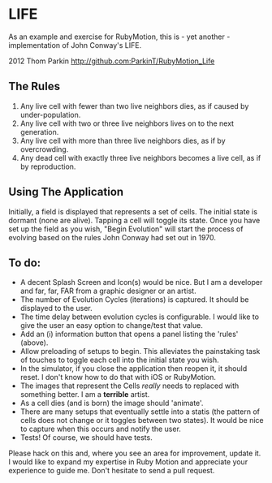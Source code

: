 LIFE
====

As an example and exercise for RubyMotion, this is - yet another - implementation of John Conway's LIFE.

2012 Thom Parkin  http://github.com:ParkinT/RubyMotion_Life

The Rules
---------

1. Any live cell with fewer than two live neighbors dies, as if caused by under-population.
2. Any live cell with two or three live neighbors lives on to the next generation.
3. Any live cell with more than three live neighbors dies, as if by overcrowding.
4. Any dead cell with exactly three live neighbors becomes a live cell, as if by reproduction.

Using The Application
---------------------

Initially, a field is displayed that represents a set of cells.  The initial state is dormant (none are alive).
Tapping a cell will toggle its state.
Once you have set up the field as you wish, "Begin Evolution" will start the process of evolving based on the rules John Conway had set out in 1970.

To do:
------
*  A decent Splash Screen and Icon(s) would be nice.  But I am a developer and far, far, FAR from a graphic designer or an artist.
*  The number of Evolution Cycles (iterations) is captured.  It should be displayed to the user.
*  The time delay between evolution cycles is configurable.  I would like to give the user an easy option to change/test that value.
*  Add an (i) information button that opens a panel listing the 'rules' (above).
*  Allow preloading of setups to begin.  This alleviates the painstaking task of touches to toggle each cell into the initial state you wish.
*  In the simulator, if you close the application then reopen it, it should reset.  I don't know how to do that with iOS or RubyMotion.
*  The images that represent the Cells _really_ needs to replaced with something better.  I am a **terrible** artist.
*  As a cell dies (and is born) the image should 'animate'.
*  There are many setups that eventually settle into a statis (the pattern of cells does not change or it toggles between two states).  It would be nice to capture when this occurs and notify the user.
*  Tests!  Of course, we should have tests.

Please hack on this and, where you see an area for improvement, update it.  I would like to expand my expertise in Ruby Motion and appreciate your experience to guide me.  Don't hesitate to send a pull request.
